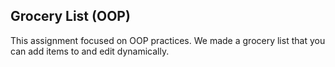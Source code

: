 ## Grocery List (OOP)

This assignment focused on OOP practices. We made a grocery list that you can add items to and edit dynamically. 